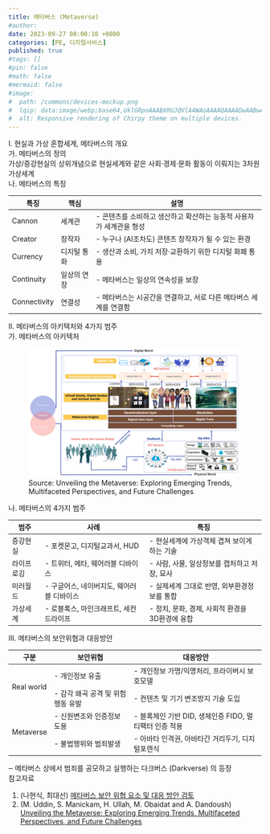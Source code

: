 ```yaml
---
title: 메타버스 (Metaverse)
#author: 
date: 2023-09-27 00:00:10 +0800
categories: [PE, 디지털서비스]
published: true
#tags: []
#pin: false
#math: false
#mermaid: false
#image:
#  path: /commons/devices-mockup.png
#  lqip: data:image/webp;base64,UklGRpoAAABXRUJQVlA4WAoAAAAQAAAADwAABwAAQUxQSDIAAAARL0AmbZurmr57yyIiqE8oiG0bejIYEQTgqiDA9vqnsUSI6H+oAERp2HZ65qP/VIAWAFZQOCBCAAAA8AEAnQEqEAAIAAVAfCWkAALp8sF8rgRgAP7o9FDvMCkMde9PK7euH5M1m6VWoDXf2FkP3BqV0ZYbO6NA/VFIAAAA
#  alt: Responsive rendering of Chirpy theme on multiple devices.
---
```


<div class="post-wrap">
  <div class="para">
    <div class="para-title">
      I. 현실과 가상 혼합세계, 메타버스의 개요
    </div>
    <div class="para-cntnt">
      <div class="para">
        <div class="para-title">
          가. 메타버스의 정의
        </div>
        <div class="para-cntnt">
          가상/증강현실의 상위개념으로 현실세계와 같은 사회·경제·문화 활동이 이뤄지는 3차원 가상세계
        </div>
        <div class="para-title">
          나. 메타버스의 특징
        </div>
        <div class="para-cntnt">
          <table class="post-table">
            <thead>
              <tr>
                <th>특징</th>
                <th>핵심</th>
                <th>설명</th>
              </tr>
            </thead>
            <tbody>
              <tr>
                <td>Cannon</td>
                <td>세계관</td>
                <td>- 콘텐츠를 소비하고 생산하고 확산하는 능동적 사용자가 세계관을 형성</td>
              </tr>
              <tr>
                <td>Creator</td>
                <td>창작자</td>
                <td>- 누구나 (AI조차도) 콘텐츠 창작자가 될 수 있는 환경</td>
              </tr>
              <tr>
                <td>Currency</td>
                <td>디지털 통화</td>
                <td>- 생산과 소비, 가치 저장·교환하기 위한 디지털 화폐 통용</td>
              </tr>
              <tr>
                <td>Continuity</td>
                <td>일상의 연장</td>
                <td>- 메타버스는 일상의 연속성을 보장</td>
              </tr>
              <tr>
                <td>Connectivity</td>
                <td>연결성</td>
                <td>- 메타버스는 시공간을 연결하고, 서로 다른 메타버스 세계를 연결함</td>
              </tr>
            </tbody>
          </table>
        </div>
      </div>
    </div>
  </div>

  <div class="para">
    <div class="para-title">
      II. 메타버스의 아키텍처와 4가지 범주
    </div>
    <div class="para-cntnt">
      <div class="para">
        <div class="para-title">
          가. 메타버스의 아키텍처
        </div>
        <div class="para-cntnt">
          <figure class="post-figure">
            <img src="/assets/img/posts/메타버스.png" alt="메타버스 아키텍처">
            <figcaption>Source: Unveiling the Metaverse: Exploring Emerging Trends, Multifaceted Perspectives, and Future Challenges</figcaption>
          </figure>
        </div>
      </div>
      <div class="para">
        <div class="para-title">
          나. 메타버스의 4가지 범주
        </div>
        <div class="para-cntnt">
          <table class="post-table">
            <thead>
			  <tr>
				  <th>범주</th>
				  <th>사례</th>
				  <th>특징</th>
			  </tr>
			  </thead>
			  <tbody>
				  <tr>
					  <td>증강현실</td>
					  <td>- 포켓몬고, 디지털교과서, HUD</td>
					  <td>- 현실세계에 가상객체 겹쳐 보이게 하는 기술</td>
				  </tr>
				  <tr>
					  <td>라이프로깅</td>
					  <td>- 트위터, 메타, 웨어러블 디바이스</td>
					  <td>- 사람, 사물, 일상정보를 캡처하고 저장, 묘사</td>
				  </tr>
				  <tr>
					  <td>미러월드</td>
					  <td>- 구글어스, 네이버지도, 웨어러블 디바이스</td>
					  <td>- 실제세계 그대로 반영, 외부환경정보를 통합</td>
				  </tr>
				  <tr>
					  <td>가상세계</td>
					  <td>- 로블록스, 마인크래프트, 세컨드라이프</td>
					  <td>- 정치, 문화, 경제, 사회적 환경을 3D환경에 융합</td>
				  </tr>
			  </tbody>
          </table>
        </div>
      </div>
    </div>
  </div>

  <div class="para">
    <div class="para-title">
      III. 메타버스의 보안위협과 대응방안
    </div>
    <div class="para-cntnt">
      <table class="post-table">
        <thead>
          <tr>
              <th>구분</th>
              <th>보안위협</th>
              <th>대응방안</th>
          </tr>
		  </thead>
		  <tbody>
			  <tr>
				  <td rowspan="2">Real world</td>
				  <td>- 개인정보 유출</td>
				  <td>- 개인정보 가명/익명처리, 프라이버시 보호모델</td>
			  </tr>
			  <tr>
				  <td>- 감각 왜곡 공격 및 위험행동 유발</td>
				  <td>- 컨텐츠 및 기기 변조방지 기술 도입</td>
			  </tr>
			  <tr>
				  <td rowspan="2">Metaverse</td>
				  <td>- 신원변조와 인증정보 도용</td>
				  <td>- 블록체인 기반 DID, 생체인증 FIDO, 멀티팩터 인증 적용</td>
			  </tr>
			  <tr>
				  <td>- 불법행위와 범죄발생</td>
				  <td>- 아바타 인격권, 아바타간 거리두기, 디지털포렌식</td>
			  </tr>
		  </tbody>
      </table>
    </div>
  </div>
</div>
‒ 메타버스 상에서 범죄를 공모하고 실행하는 다크버스 (Darkverse) 의 등장

<div class="refr-wrap">
  <div class="refr-title">
    참고자료
  </div>
  <ol class="refr-list">
    <li>(나현식, 최대선) <a target="_blank" href="https://scienceon.kisti.re.kr/commons/util/originalView.do?cn=JAKO202225948430499&oCn=JAKO202225948430499&dbt=JAKO&journal=NJOU00291864">메타버스 보안 위협 요소 및 대응 방안 검토</a></li>
	<li>(M. Uddin, S. Manickam, H. Ullah, M. Obaidat and A. Dandoush) <a target="_blank" href="https://ieeexplore.ieee.org/abstract/document/10138386">Unveiling the Metaverse: Exploring Emerging Trends, Multifaceted Perspectives, and Future Challenges</a></li>
  </ol>
</div>
